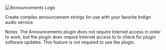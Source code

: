 ![Announcements Logo](https://github.com/DaveL17/Announcements/wiki/img/img_announcementsLogo.png)  

Create complex announcement strings for use with your favorite Indigo audio service. 

Notes: The Announcements plugin does not require Internet access in order to work, but 
the plugin does require Internet access to to check for plugin software updates.  This 
feature is not required to use the plugin.

